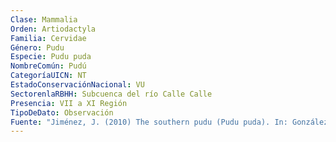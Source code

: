```yaml
---
Clase: Mammalia
Orden: Artiodactyla
Familia: Cervidae
Género: Pudu
Especie: Pudu puda
NombreComún: Pudú
CategoríaUICN: NT
EstadoConservaciónNacional: VU
SectorenlaRBHH: Subcuenca del río Calle Calle
Presencia: VII a XI Región
TipoDeDato: Observación
Fuente: "Jiménez, J. (2010) The southern pudu (Pudu puda). In: González S, Barbanti J (Eds) Neotropical cervidology: biology and medicine of Latin American deer. Funep/IUCN, Jaboticabal, Brazil, 140-150."
---
```


